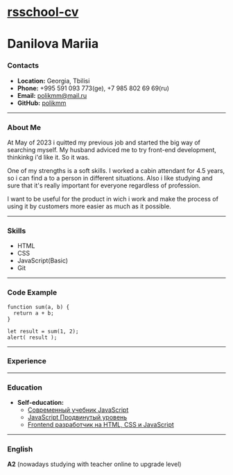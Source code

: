 [rsschool-cv]()
===
# Danilova Mariia

### Contacts
* **Location:** Georgia, Tbilisi
* **Phone:** +995 591 093 773(ge), +7 985 802 69 69(ru)
* **Email:** polikmm@mail.ru
* **GitHub:** [polikmm](https://github.com/polikmm)
---------

### About Me
 At May of 2023 i quitted my previous job and started the big way of searching myself. My husband adviced me to try front-end development, thinkinkg i'd like it. So it was.

 
 One of my strengths is a soft skills. I worked a cabin attendant for 4.5 years, so i can find a to a person in different situations.
 Also i like studying and sure that it's really important for everyone regardless of profession.


 I want to be useful for the product in wich i work and make the process of using it by customers more easier as much as it possible.
 
---------

### Skills
* HTML
* CSS
* JavaScript(Basic)
* Git

---------

### Code Example
```
function sum(a, b) {
  return a + b;
}

let result = sum(1, 2);
alert( result );
```
---------

### Experience

---------

### Education
* **Self-education:**
  * [Современный учебник JavaScript](https://learn.javascript.ru/)
  * [JavaScript Продвинутый уровень](https://stepik.org/course/177315/syllabus)
  * [Frontend разработчик на HTML, CSS и JavaScript](https://stepik.org/course/113402/syllabus)
  
---------

### English
 **A2** (nowadays studying with teacher online to upgrade level) 